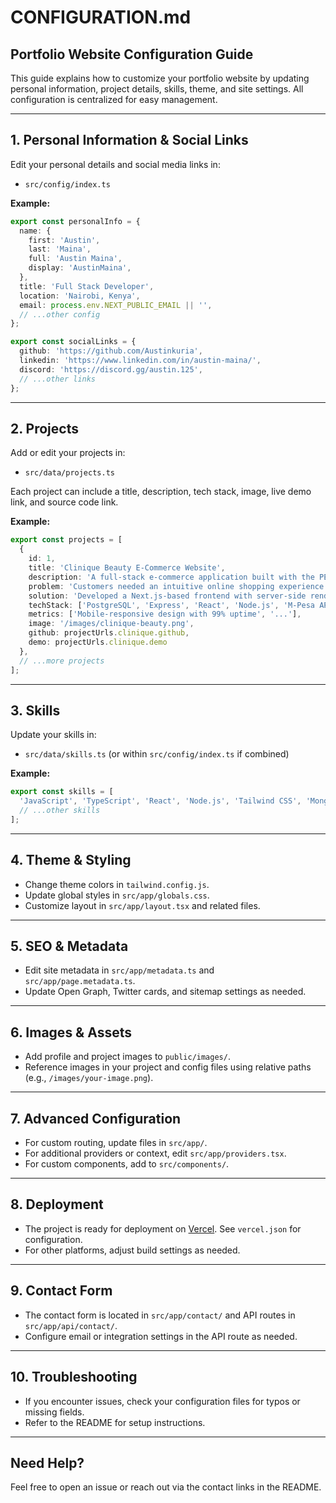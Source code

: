 # CONFIGURATION.md

## Portfolio Website Configuration Guide

This guide explains how to customize your portfolio website by updating personal information, project details, skills, theme, and site settings. All configuration is centralized for easy management.

---

## 1. Personal Information & Social Links

Edit your personal details and social media links in:
- `src/config/index.ts`

**Example:**
```ts
export const personalInfo = {
  name: {
    first: 'Austin',
    last: 'Maina',
    full: 'Austin Maina',
    display: 'AustinMaina',
  },
  title: 'Full Stack Developer',
  location: 'Nairobi, Kenya',
  email: process.env.NEXT_PUBLIC_EMAIL || '',
  // ...other config
};

export const socialLinks = {
  github: 'https://github.com/Austinkuria',
  linkedin: 'https://www.linkedin.com/in/austin-maina/',
  discord: 'https://discord.gg/austin.125',
  // ...other links
};
```

---

## 2. Projects

Add or edit your projects in:
- `src/data/projects.ts`

Each project can include a title, description, tech stack, image, live demo link, and source code link.

**Example:**
```ts
export const projects = [
  {
    id: 1,
    title: 'Clinique Beauty E-Commerce Website',
    description: 'A full-stack e-commerce application built with the PERN stack.',
    problem: 'Customers needed an intuitive online shopping experience...',
    solution: 'Developed a Next.js-based frontend with server-side rendering...',
    techStack: ['PostgreSQL', 'Express', 'React', 'Node.js', 'M-Pesa API'],
    metrics: ['Mobile-responsive design with 99% uptime', '...'],
    image: '/images/clinique-beauty.png',
    github: projectUrls.clinique.github,
    demo: projectUrls.clinique.demo
  },
  // ...more projects
];
```

---

## 3. Skills

Update your skills in:
- `src/data/skills.ts` (or within `src/config/index.ts` if combined)

**Example:**
```ts
export const skills = [
  'JavaScript', 'TypeScript', 'React', 'Node.js', 'Tailwind CSS', 'MongoDB', 'Docker',
  // ...other skills
];
```

---

## 4. Theme & Styling

- Change theme colors in `tailwind.config.js`.
- Update global styles in `src/app/globals.css`.
- Customize layout in `src/app/layout.tsx` and related files.

---

## 5. SEO & Metadata

- Edit site metadata in `src/app/metadata.ts` and `src/app/page.metadata.ts`.
- Update Open Graph, Twitter cards, and sitemap settings as needed.

---

## 6. Images & Assets

- Add profile and project images to `public/images/`.
- Reference images in your project and config files using relative paths (e.g., `/images/your-image.png`).

---

## 7. Advanced Configuration

- For custom routing, update files in `src/app/`.
- For additional providers or context, edit `src/app/providers.tsx`.
- For custom components, add to `src/components/`.

---

## 8. Deployment

- The project is ready for deployment on [Vercel](https://vercel.com/). See `vercel.json` for configuration.
- For other platforms, adjust build settings as needed.

---

## 9. Contact Form

- The contact form is located in `src/app/contact/` and API routes in `src/app/api/contact/`.
- Configure email or integration settings in the API route as needed.

---

## 10. Troubleshooting

- If you encounter issues, check your configuration files for typos or missing fields.
- Refer to the README for setup instructions.

---

## Need Help?

Feel free to open an issue or reach out via the contact links in the README.
